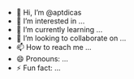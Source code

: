 - 👋 Hi, I’m @aptdicas
- 👀 I’m interested in ...
- 🌱 I’m currently learning ...
- 💞️ I’m looking to collaborate on ...
- 📫 How to reach me ...
- 😄 Pronouns: ...
- ⚡ Fun fact: ...

<!---
aptdicas/aptdicas is a ✨ special ✨ repository because its `README.md` (this file) appears on your GitHub profile.
You can click the Preview link to take a look at your changes.
--->
